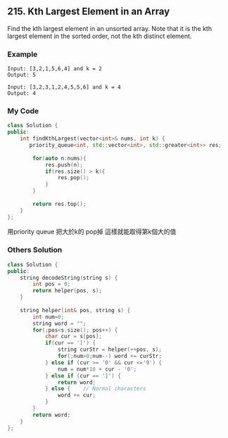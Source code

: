 ## 215. Kth Largest Element in an Array

Find the kth largest element in an unsorted array. Note that it is the kth largest element in the sorted order, not the kth distinct element.


### Example
```
Input: [3,2,1,5,6,4] and k = 2
Output: 5

Input: [3,2,3,1,2,4,5,5,6] and k = 4
Output: 4
```

### My Code
```c++
class Solution {
public:
    int findKthLargest(vector<int>& nums, int k) {
       priority_queue<int, std::vector<int>, std::greater<int>> res;
        
        for(auto n:nums){
            res.push(n);
            if(res.size() > k){
                res.pop();
            }
        }
        
        return res.top();
    }
}; 
```
用priority queue 把大於k的 pop掉
這樣就能取得第k個大的值

### Others Solution
```c++
class Solution {
public:
    string decodeString(string s) {
        int pos = 0;
        return helper(pos, s);
    }
    
    string helper(int& pos, string s) {
        int num=0;
        string word = "";
        for(;pos<s.size(); pos++) {
            char cur = s[pos];
            if(cur == '[') {
                string curStr = helper(++pos, s);
                for(;num>0;num--) word += curStr;
            } else if (cur >= '0' && cur <='9') {
                num = num*10 + cur - '0';
            } else if (cur == ']') {
                return word;
            } else {    // Normal characters
                word += cur;
            }
        }
        return word;
    }
};
```

